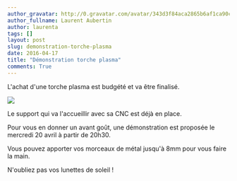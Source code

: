 ```yaml
---
author_gravatar: http://0.gravatar.com/avatar/343d3f84aca2865b6af1ca90c66c6a42?s=96&d=mm&r=g
author_fullname: Laurent Aubertin
author: laurenta
tags: []
layout: post
slug: demonstration-torche-plasma
date: 2016-04-17
title: "Démonstration torche plasma"
comments: True
---
```

L'achat d'une torche plasma est budgété et va être finalisé.

![](https://static.fablab-lannion.org/Plasma.jpg)

Le support qui va l'accueillir avec sa CNC est déjà en place.

Pour vous en donner un avant goût, une démonstration est proposée le mercredi
20 avril à partir de 20h30.

Vous pouvez apporter vos morceaux de métal jusqu'à 8mm pour vous faire la
main.

N'oubliez pas vos lunettes de soleil !


